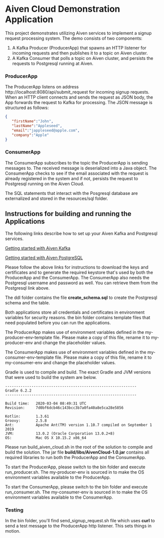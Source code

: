 # Aiven Cloud Demonstration Application

This project demonstrates utilizing Aiven services to implement a signup request processing system. The demo consists of two components: 
1. A Kafka Producer (ProducerApp) that spawns an HTTP listener for incoming requests and then publishes it to a topic on Aiven cluster.
2. A Kafka Consumer that polls a topic on Aiven cluster, and persists the requests to Postgresql running at Aiven.

### ProducerApp
The ProducerApp listens on address http://localhost:8080/api/submit_request for incoming signup requests. When an HTTP client connects and sends the request as JSON body, the App forwards the request to Kafka for processing. The JSON message is structured as follows:

```json
{
   "firstName":"John",
   "lastName":"Appleseed",
   "email":"jappleseed@apple.com",
   "company":"Apple"
}  
```

### ConsumerApp
The ConsumerApp subscribes to the topic the ProducerApp is sending messages to. The received message is deserialized into a Java object.  The ConsumerApp checks to see if the email associated with the request is already registered in the system and if not, persists the request to Postgresql running on the Aiven Cloud. 

The SQL statements that interact with the Posgresql database are externalized and stored in the resources/sql folder.
 

## Instructions for building and running the Applications

The following links describe how to set up your Aiven Kafka and Postgresql services.
 
[Getting started with Aiven Kafka](https://help.aiven.io/en/articles/489572-getting-started-with-aiven-kafka?utm_campaign=1335295399&utm_medium=cpc&utm_term=%2Baiven%2Bkafka&utm_source=google&utm_matchtype=b&utm_target=kwd-428389924469&utm_content=386043903815&utm_adgroup=53543243036&gclid=Cj0KCQiAkePyBRCEARIsAMy5Scskqk3N3sQWPhGXrcTn-697s66CPaGoMyeMVttgjkf8GsNzxEzgCQYaAl-YEALw_wcB)

[Getting started with Aiven PostgreSQL](https://help.aiven.io/en/articles/489573-getting-started-with-aiven-postgresql)

Please follow the above links for instructions to download the keys and certificates and to generate the required keystore that's used by both the ProducerApp and the ConsumerApp. The ConsumerApp also needs the Postgresql username and password as well. You can retrieve them from the Postgresql link above.

The ddl folder contains the file **create_schema.sql**  to create the Postgresql schema and the table.   

Both applications store all credentials and certificates in environment variables for security reasons. the bin folder contains template files that need populated before you can run the applications. 

The ProducerApp makes use of environment variables defined in the my-producer-env-template file. Please make a copy of this file, rename it to my-producer-env and change the placeholder values.

The ConsumerApp makes use of environment variables defined in the my-consumer-env-template file. Please make a copy of this file, rename it to my-consumer-env and change the placeholder values.

Gradle is used to compile and build. The exact Gradle and JVM versions that were used to build the system are below.  
```
------------------------------------------------------------
Gradle 6.2.2
------------------------------------------------------------

Build time:   2020-03-04 08:49:31 UTC
Revision:     7d0bf6dcb46c143bcc3b7a0fa40a8e5ca28e5856

Kotlin:       1.3.61
Groovy:       2.5.8
Ant:          Apache Ant(TM) version 1.10.7 compiled on September 1 2019
JVM:          13.0.2 (Oracle Corporation 13.0.2+8)
OS:           Mac OS X 10.15.2 x86_64
```

Please run build_aiven_cloud.sh in the root of the solution to compile and build the solution. The jar file **build/libs/AivenCloud-1.0.jar** contains all required libraries to run both the ProducerApp and the ConsumerApp.

To start the ProducerApp, please switch to the bin folder and  execute run_producer.sh. The my-producer-env is sourced in to make the OS environment variables available to the ProducerApp.  

To start the ConsumerApp, please switch to the bin folder and  execute run_consumer.sh. The my-consumer-env is sourced in to make the OS environment variables available to the ConsumerApp.  

### Testing
In the bin folder, you'll find send_signup_request.sh file which uses **curl** to send a test message to the ProducerApp http listener. This sets things in motion.

